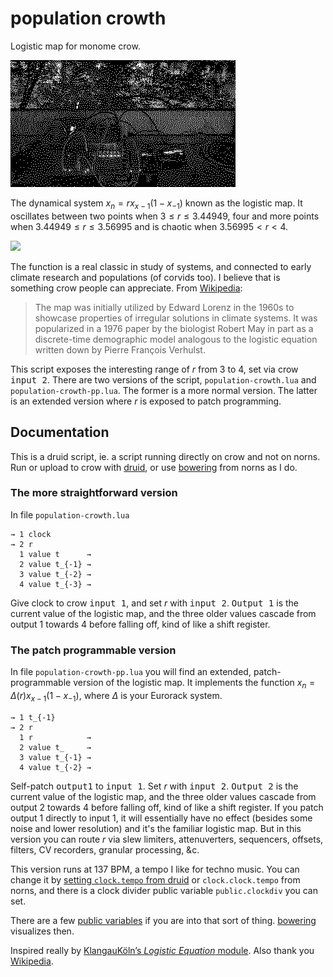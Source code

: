 # population crowth

Logistic map for monome crow.

![](population-crowth.gif)

The dynamical system $x_n=rx_{x−1}(1−x_{−1})$ known as the logistic map. It oscillates between two points when $3 \leq r \leq 3.44949$, four and more points when $3.44949 \leq r \leq 3.56995$ and is chaotic when $3.56995 \lt r \lt 4$.

![](https://upload.wikimedia.org/wikipedia/commons/0/09/Feigenbaum_Tree.gif)

The function is a real classic in study of systems, and connected to early climate research and populations (of corvids too). I believe that is something crow people can appreciate. From [Wikipedia](https://en.wikipedia.org/wiki/Logistic_map):

> The map was initially utilized by Edward Lorenz in the 1960s to showcase properties of irregular solutions in climate systems. It was popularized in a 1976 paper by the biologist Robert May in part as a discrete-time demographic model analogous to the logistic equation written down by Pierre François Verhulst.

This script exposes the interesting range of $r$ from 3 to 4, set via crow <kbd>input 2</kbd>. There are two versions of the script, `population-crowth.lua` and `population-crowth-pp.lua`. The former is a more normal version. The latter is an extended version where $r$ is exposed to patch programming.

## Documentation

This is a druid script, ie. a script running directly on crow and not on norns. Run or upload to crow with [druid](https://monome.org/docs/crow/druid/), or use [bowering](https://llllllll.co/t/bowering-a-crow-script-loader-for-norns/71797) from norns as I do.

### The more straightforward version

In file `population-crowth.lua`

    → 1 clock
    → 2 r
      1 value t      →
      2 value t_{-1} →
      3 value t_{-2} →
      4 value t_{-3} →

Give clock to crow <kbd>input 1</kbd>, and set $r$ with <kbd>input 2</kbd>. <kbd>Output 1</kbd> is the current value of the logistic map, and the three older values cascade from output 1 towards 4 before falling off, kind of like a shift register.

### The patch programmable version

In file `population-crowth-pp.lua` you will find an extended, patch-programmable version of the logistic map. It implements the function $x_n=\Delta(r)x_{x−1} (1−x_{−1})$, where $\Delta$ is your Eurorack system.

    → 1 t_{-1}
    → 2 r
      1 r            →
      2 value t_     →
      3 value t_{-1} →
      4 value t_{-2} →

Self-patch <kbd>output1</kbd> to <kbd>input 1</kbd>. Set $r$ with <kbd>input 2</kbd>. <kbd>Output 2</kbd> is the current value of the logistic map, and the three older values cascade from output 2 towards 4 before falling off, kind of like a shift register. If you patch output 1 directly to input 1, it will essentially have no effect (besides some noise and lower resolution) and it's the familiar logistic map. But in this version you can route $r$ via slew limiters, attenuverters, sequencers, offsets, filters, CV recorders, granular processing, &c. 

This version runs at 137 BPM, a tempo I like for techno music. You can change it by [setting `clock.tempo` from druid](https://monome.org/docs/crow/reference/#tempo-and-timing) or `clock.clock.tempo` from norns, and there is a clock divider public variable `public.clockdiv` you can set.

There are a few [public variables](https://monome.org/docs/crow/reference/#public) if you are into that sort of thing. [bowering](https://llllllll.co/t/bowering-a-crow-script-loader-for-norns/71797) visualizes then.

Inspired really by [KlangauKöln’s *Logistic Equation* module](https://xn--klangbaukln-zfb.de/2022/12/03/logistic-equation-and-cv-triggerdelay/). Also thank you [Wikipedia](https://en.wikipedia.org/wiki/Logistic_map).

